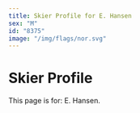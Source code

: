 ```yaml
---
title: Skier Profile for E. Hansen
sex: "M"
id: "8375"
image: "/img/flags/nor.svg" 
---
```


# Skier Profile

This page is for: E. Hansen.
    